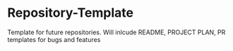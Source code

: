 # Repository-Template
Template for future repositories. Will inlcude README, PROJECT PLAN, PR templates for bugs and features
